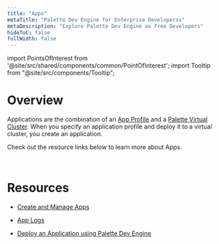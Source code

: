 ```yaml
---
title: "Apps"
metaTitle: "Palette Dev Engine for Enterprise Developerss"
metaDescription: "Explore Palette Dev Engine as Free Developers"
hideToC: false
fullWidth: false
---
```





import PointsOfInterest from '@site/src/shared/components/common/PointOfInterest';
import Tooltip from "@site/src/components/Tooltip";



# Overview

Applications are the combination of an [App Profile](/devx/app-profile) and a [Palette Virtual Cluster](/devx/palette-virtual-clusters). When you specify an application profile and deploy it to a virtual cluster, you create an application.

Check out the resource links below to learn more about Apps.

<br />


# Resources

- [Create and Manage Apps](/devx/apps/create-app)


- [App Logs](/devx/apps/logs)


- [Deploy an Application using Palette Dev Engine](/devx/apps/deploy-app)